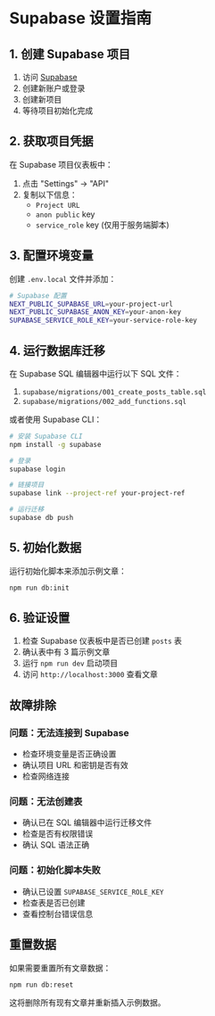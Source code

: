 # Supabase 设置指南

## 1. 创建 Supabase 项目

1. 访问 [Supabase](https://supabase.com)
2. 创建新账户或登录
3. 创建新项目
4. 等待项目初始化完成

## 2. 获取项目凭据

在 Supabase 项目仪表板中：

1. 点击 "Settings" → "API"
2. 复制以下信息：
   - `Project URL`
   - `anon public` key
   - `service_role` key (仅用于服务端脚本)

## 3. 配置环境变量

创建 `.env.local` 文件并添加：

```bash
# Supabase 配置
NEXT_PUBLIC_SUPABASE_URL=your-project-url
NEXT_PUBLIC_SUPABASE_ANON_KEY=your-anon-key
SUPABASE_SERVICE_ROLE_KEY=your-service-role-key
```

## 4. 运行数据库迁移

在 Supabase SQL 编辑器中运行以下 SQL 文件：

1. `supabase/migrations/001_create_posts_table.sql`
2. `supabase/migrations/002_add_functions.sql`

或者使用 Supabase CLI：

```bash
# 安装 Supabase CLI
npm install -g supabase

# 登录
supabase login

# 链接项目
supabase link --project-ref your-project-ref

# 运行迁移
supabase db push
```

## 5. 初始化数据

运行初始化脚本来添加示例文章：

```bash
npm run db:init
```

## 6. 验证设置

1. 检查 Supabase 仪表板中是否已创建 `posts` 表
2. 确认表中有 3 篇示例文章
3. 运行 `npm run dev` 启动项目
4. 访问 `http://localhost:3000` 查看文章

## 故障排除

### 问题：无法连接到 Supabase
- 检查环境变量是否正确设置
- 确认项目 URL 和密钥是否有效
- 检查网络连接

### 问题：无法创建表
- 确认已在 SQL 编辑器中运行迁移文件
- 检查是否有权限错误
- 确认 SQL 语法正确

### 问题：初始化脚本失败
- 确认已设置 `SUPABASE_SERVICE_ROLE_KEY`
- 检查表是否已创建
- 查看控制台错误信息

## 重置数据

如果需要重置所有文章数据：

```bash
npm run db:reset
```

这将删除所有现有文章并重新插入示例数据。 